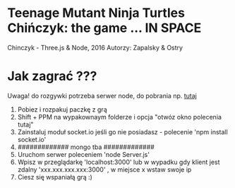 # Teenage Mutant Ninja Turtles Chińczyk: the game ... IN SPACE
Chinczyk - Three.js &amp; Node, 2016
Autorzy: Zapalsky & Ostry 

# Jak zagrać ???

Uwaga! do rozgywki potrzeba serwer node, do pobrania np. <a href="https://nodejs.org/en/download/">tutaj</a>

1. Pobiez i rozpakuj paczkę z grą
2. Shift + PPM na wypakownaym folderze i opcja "otwóz okno polecenia tutaj"
3. Zainstaluj moduł socket.io jeśli go nie posiadasz - polecenie 'npm install socket.io'
4. ############# mongo tba #############
5. Uruchom serwer poleceniem 'node Server.js'
6. Wpisz w przeglądarkę 'localhost:3000' lub w wypadku gdy klient jest zdalny 'xxx.xxx.xxx.xxx:3000' , w miejsce x wstaw swoje ip
7. Ciesz się wspaniałą grą :)
